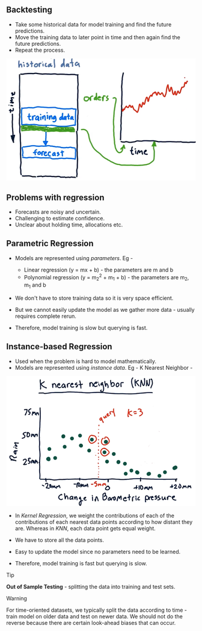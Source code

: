 ## Backtesting

- Take some historical data for model training and find the future predictions.
- Move the training data to later point in time and then again find the future predictions.
- Repeat the process.

![Backtesting](assets/backtesting.png)

## Problems with regression

- Forecasts are noisy and uncertain.
- Challenging to estimate confidence.
- Unclear about holding time, allocations etc.

## Parametric Regression

- Models are represented using _parameters_. Eg -
    - Linear regression (y = mx + b) - the parameters are m and b
    - Polynomial regression (y = m<sub>2</sub><sup>2</sup> + m<sub>1</sub> + b) - the parameters are m<sub>2</sub>, m<sub>1</sub> and b

- We don't have to store training data so it is very space efficient.
- But we cannot easily update the model as we gather more data - usually requires complete rerun.
- Therefore, model training is slow but querying is fast.

## Instance-based Regression

- Used when the problem is hard to model mathematically.
- Models are represented using _instance data_. Eg - K Nearest Neighbor -

![KNN](assets/knn.png)

- In _Kernel Regression_, we weight the contributions of each of the contributions of each nearest data points according to how distant they are. Whereas in _KNN_, each data point gets equal weight.

- We have to store all the data points.
- Easy to update the model since no parameters need to be learned.
- Therefore, model training is fast but querying is slow.

> [!TIP]
> **Out of Sample Testing** - splitting the data into training and test sets.

> [!WARNING]
> For time-oriented datasets, we typically split the data according to time - train model on older data and test on newer data. We should not do the reverse because there are certain look-ahead biases that can occur.
